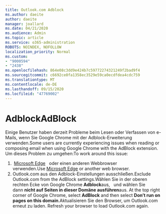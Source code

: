```yaml
---
title: Outlook.com Adblock
ms.author: daeite
author: daeite
manager: joallard
ms.date: 04/21/2020
ms.audience: Admin
ms.topic: article
ms.service: o365-administration
ROBOTS: NOINDEX, NOFOLLOW
localization_priority: Normal
ms.custom:
- "9000594"
- "2438"
ms.openlocfilehash: 864e08c3dd9e424b7c59772274321249f2bad9f4
ms.sourcegitcommit: c6692ce0fa1358ec3529e59ca0ecdfdea4cdc759
ms.translationtype: MT
ms.contentlocale: de-DE
ms.lasthandoff: 09/15/2020
ms.locfileid: "47769002"
---
```

# <a name="adblock"></a><span data-ttu-id="5315a-102">Adblock</span><span class="sxs-lookup"><span data-stu-id="5315a-102">AdBlock</span></span>

<span data-ttu-id="5315a-103">Einige Benutzer haben derzeit Probleme beim Lesen oder Verfassen von e-Mails, wenn Sie Google Chrome mit der Adblock-Erweiterung verwenden.</span><span class="sxs-lookup"><span data-stu-id="5315a-103">Some users are currently experiencing issues when reading or composing email when using Google Chrome with the AdBlock extension.</span></span> <span data-ttu-id="5315a-104">Um dieses Problem zu umgehen:</span><span class="sxs-lookup"><span data-stu-id="5315a-104">To work around this issue:</span></span>

1. <span data-ttu-id="5315a-105"> [Microsoft Edge](https://www.microsoft.com/windows/microsoft-edge)   oder einen anderen Webbrowser verwenden.</span><span class="sxs-lookup"><span data-stu-id="5315a-105">Use [Microsoft Edge](https://www.microsoft.com/windows/microsoft-edge) or another web browser.</span></span>
1. <span data-ttu-id="5315a-106">Outlook.com aus den Adblock-Einstellungen ausschließen.</span><span class="sxs-lookup"><span data-stu-id="5315a-106">Exclude Outlook.com from the AdBlock settings.</span></span><span data-ttu-id="5315a-107">Wählen Sie in der oberen rechten Ecke von Google Chrome **Adblock**aus,   und wählen Sie dann **nicht auf Seiten in dieser Domäne ausführen**aus.</span><span class="sxs-lookup"><span data-stu-id="5315a-107"> At the top right corner of Google Chrome, select **AdBlock** and then select **Don’t run on pages on this domain**.</span></span><span data-ttu-id="5315a-108">Aktualisieren Sie den Browser, um Outlook.com erneut zu laden.</span><span class="sxs-lookup"><span data-stu-id="5315a-108"> Refresh your browser to load Outlook.com again.</span></span>